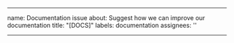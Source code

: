______________________________________________________________________

name: Documentation issue
about: Suggest how we can improve our documentation
title: "\[DOCS\]"
labels: documentation
assignees: ''

______________________________________________________________________
